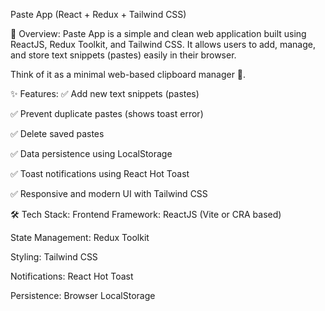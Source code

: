 Paste App (React + Redux + Tailwind CSS)

📌 Overview:
Paste App is a simple and clean web application built using ReactJS, Redux Toolkit, and Tailwind CSS.
It allows users to add, manage, and store text snippets (pastes) easily in their browser.

Think of it as a minimal web-based clipboard manager 🔖.


✨ Features:
✅ Add new text snippets (pastes)

✅ Prevent duplicate pastes (shows toast error)

✅ Delete saved pastes

✅ Data persistence using LocalStorage

✅ Toast notifications using React Hot Toast

✅ Responsive and modern UI with Tailwind CSS

🛠️ Tech Stack:
Frontend Framework: ReactJS (Vite or CRA based)

State Management: Redux Toolkit

Styling: Tailwind CSS

Notifications: React Hot Toast

Persistence: Browser LocalStorage
